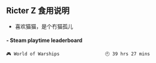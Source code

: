 ## Ricter Z 食用说明
- 喜欢猫猫，是个冇猫孤儿

<!-- steam-box start -->
#### - Steam playtime leaderboard
```text
🎮 World of Warships                 🕘 39 hrs 27 mins
```
<!-- Powered by https://github.com/YouEclipse/steam-box . -->
<!-- steam-box end -->
